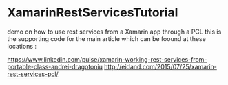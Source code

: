 # XamarinRestServicesTutorial
demo on how to use rest services from a Xamarin app through a PCL
this is the supporting code for the main article which can be foound at these locations : 

https://www.linkedin.com/pulse/xamarin-working-rest-services-from-portable-class-andrei-dragotoniu
http://eidand.com/2015/07/25/xamarin-rest-services-pcl/
